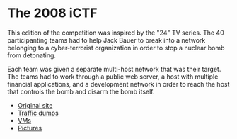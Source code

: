 # The 2008 iCTF

This edition of the competition was inspired by the "24" TV
series. The 40 participanting teams had to help Jack Bauer to break
into a network belonging to a cyber-terrorist organization in order to
stop a nuclear bomb from detonating.

Each team was given a separate multi-host network that was their
target. The teams had to work through a public web server, a host with
multiple financial applications, and a development network in order to
reach the host that controls the bomb and disarm the bomb itself.

* [Original site](/archive/2008/site)
* [Traffic dumps](/archive/2008/dumps)
* [VMs](/archive/2008/vms)
* [Pictures](/archive/2008/pictures)
